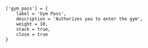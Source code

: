     ['gym_pass'] = {
        label = 'Gym Pass',
        description = 'Authorizes you to enter the gym',
        weight = 10,
        stack = true,
        close = true
    }
